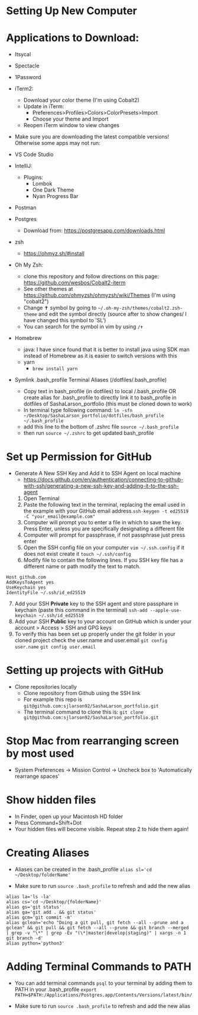 # Setting Up New Computer

# Applications to Download:

- Itsycal
- Spectacle
- 1Password

- iTerm2: 
    - Download your color theme (I'm using Cobalt2)
    - Update in iTerm:
        - Preferences>Profiles>Colors>ColorPresets>Import
        - Choose your theme and Import
    - Reopen iTerm window to view changes

* Make sure you are downloading the latest compatible versions! Otherwise some apps may not run:

- VS Code Studio

- IntelliJ:
    - Plugins: 
        - Lombok
        - One Dark Theme 
        - Nyan Progress Bar

- Postman

- Postgres
    - Download from: https://postgresapp.com/downloads.html

- zsh
  - https://ohmyz.sh/#install

- Oh My Zsh: 
    - clone this repository and follow directions on this page: https://github.com/wesbos/Cobalt2-iterm
    - See other themes at https://github.com/ohmyzsh/ohmyzsh/wiki/Themes (I'm using "cobalt2")
    - Change ✝ symbol by going to `~/.oh-my-zsh/themes/cobalt2.zsh-theme` and edit the symbol directly (source after to show changes/ I have changed this symbol to 'SL')
    - You can search for the symbol in vim by using `/✝` 

- Homebrew
    - java: I have since found that it is better to install java using SDK man instead of Homebrew as it is easier to switch versions with this
    - yarn 
        - `brew install yarn`

- Symlink .bash_profile Terminal Aliases (/dotfiles/.bash_profile)
    - Copy text in bash_profile (in dotfiles) to local /.bash_profile OR create alias for .bash_profile to directly link it to bash_profile in dotfiles of SashaLarson_portfolio (this must be cloned down to work)
    - In terminal type following command: `ln -sfn ~/Desktop/SashaLarson_portfolio/dotfiles/bash_profile ~/.bash_profile`
    - add this line to the bottom of .zshrc file `source ~/.bash_profile`
    - then run `source ~/.zshrc` to get updated bash_profile

# Set up Permission for GitHub
- Generate A New SSH Key and Add it to SSH Agent on local machine
  - https://docs.github.com/en/authentication/connecting-to-github-with-ssh/generating-a-new-ssh-key-and-adding-it-to-the-ssh-agent
  1. Open Terminal
  2. Paste the following text in the terminal, replacing the email used in the example with your GitHub email address.`ssh-keygen -t ed25519 -C "your_email@example.com"`
  3. Computer will prompt you to enter a file in which to save the key. Press Enter, unless you are specifically designating a different file
  4. Computer will prompt for passphrase, if not passphrase just press enter
  5. Open the SSH config file on your computer `vim ~/.ssh.config` if it does not exist create it `touch ~/.ssh/config`
  6. Modify file to contain the following lines. If you SSH key file has a different name or path modify the text to match.
```
Host github.com
AddKeysToAgent yes
UseKeychain yes
IdentityFile ~/.ssh/id_ed25519
```
7. Add your SSH **Private** key to the SSH agent and store passphare in keychain (paste this command in the terminal)
   `ssh-add --apple-use-keychain ~/.ssh/id_ed25519`
8. Add your SSH **Public** key to your account on GitHub which is under your account > Access > SSH and GPG keys
9. To verify this has been set up properly under the git folder in your cloned project check the user.name and user.email
   `git config user.name`
   `git config user.email`

# Setting up projects with GitHub
- Clone repositories locally
    - Clone repository from Github using the SSH link
    - For example this repo is `git@github.com:sjlarson92/SashaLarson_portfolio.git`
    - The terminal command to clone this is: `git clone git@github.com:sjlarson92/SashaLarson_portfolio.git`

# Stop Mac from rearranging screen by most used

- System Preferences -> Mission Control -> Uncheck box to 'Automatically rearrange spaces'

# Show hidden files

- In Finder, open up your Macintosh HD folder
- Press Command+Shift+Dot
- Your hidden files will become visible. Repeat step 2 to hide them again!

# Creating Aliases

- Aliases can be created in the .bash_profile `alias sl='cd ~/Desktop/folderName'` 

- Make sure to run `source .bash_profile` to refresh and add the new alias

```
alias la='ls -la'
alias cs='cd ~/Desktop/{folderName}'
alias gs='git status'
alias ga='git add . && git status'
alias gcm='git commit -m'
alias gclean='echo "Doing a git pull, git fetch --all --prune and a gclean" && git pull && git fetch --all --prune && git branch --merged | grep -v "\*" | grep -Ev "(\*|master|develop|staging)" | xargs -n 1 git branch -d'
alias python='python3'
```


# Adding Terminal Commands to PATH

- You can add terminal commands `psql` to your terminal by adding them to PATH in your .bash_profile 
`export PATH=$PATH:/Applications/Postgres.app/Contents/Versions/latest/bin/`

- Make sure to run `source .bash_profile` to refresh and add the new alias